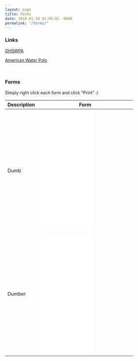 ```yaml
---
layout: page
title: Forms
date: 2018-01-30 01:05:01 -0600
permalink: "/forms/"
---
```


### Links
[GHSWPA](http://www.gapolo.com)

[American Water Polo](https://www.americanwaterpolo.org)

<br>

### Forms
Simply right click each form and click "Print" :)

| Description | Form |
|-------------|------|
| Dumb        | <embed class="d-inline-flex" src= "/assets/docs/test.pdf" width="60%" height="400px"/> |
| Dumber      | <embed class="d-inline-flex" src= "/assets/docs/test.pdf" width="60%" height="400px"/> |
